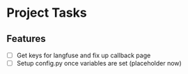 # Project Tasks

## Features
- [ ] Get keys for langfuse and fix up callback page
- [ ] Setup config.py once variables are set (placeholder now)
